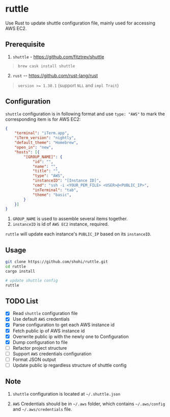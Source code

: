 # ruttle

Use Rust to update shuttle configuration file, mainly used for accessing AWS EC2.


## Prerequisite

1. `shuttle` - <https://github.com/fitztrev/shuttle>
> `brew cask install shuttle`

2. `rust` -- <https://github.com/rust-lang/rust>
> `version >= 1.30.1` (support `NLL` and `impl Trait`)

## Configuration

`shuttle` configuration is in following format and use `type: "AWS"` to mark the corresponding item is for AWS EC2:

```json
{
    "terminal": "iTerm.app",
    "iTerm_version": "nightly",
    "default_theme": "Homebrew",
    "open_in": "new",
    "hosts": [{
        "[GROUP_NAME]": {
            "id": "",
            "name": "",
            "title": "",
            "type": "AWS",
            "instanceID": "[Instance ID]",
            "cmd": "ssh -i <YOUR_PEM_FILE> <USER>@<PUBLIC_IP>",
            "inTerminal": "tab",
            "theme": "basic",
        }
    }]
}
```

1. `GROUP_NAME` is used to assemble several items together.
2. `instanceID` is id of `AWS EC2` instance, required.

`ruttle` will update each instance's `PUBLIC_IP` based on its `instanceID`.


## Usage

```bash
git clone https://github.com/shohi/ruttle.git
cd ruttle
cargo install

# update shuttle config
ruttle

```


## TODO List

- [x] Read `shuttle` configuration file
- [x] Use default `AWS` credentials
- [x] Parse configuration to get each AWS instance id
- [x] Fetch public ip of AWS instance id
- [x] Overwrite public ip with the newly one to Configuration
- [x] Dump configuration to file
- [ ] Refactor project structure
- [ ] Support `AWS` credentials configuration
- [ ] Format JSON output
- [ ] Update public ip regardless structure of shuttle config

## Note

1. `shuttle` configuration is located at `~/.shuttle.json`

2. `AWS` Credentials should be in `~/.aws` folder, which contains `~/.aws/config` and `~/.aws/credentials` file.
